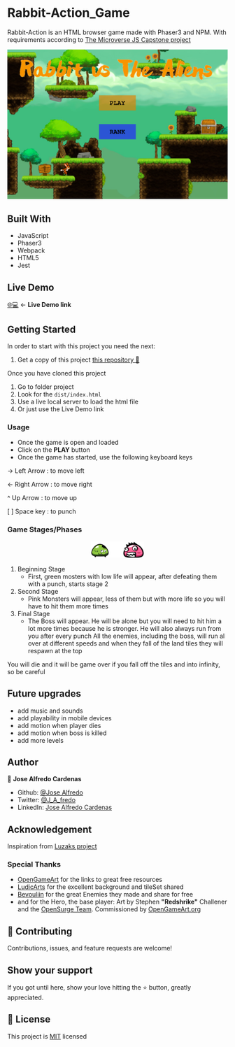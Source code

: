 # Rabbit-Action_Game

Rabbit-Action is an HTML browser game made with Phaser3 and NPM. With requirements according to [The Microverse JS Capstone project](https://www.notion.so/RPG-game-f94a617841e240a293c0b6928beebe89)

<div style="text-align: center;"><img src="./assets/Op-Image.png" alt="image" style="zoom: 53%;" /></div>


## Built With 

- JavaScript
- Phaser3
- Webpack
- HTML5
- Jest

## Live Demo

[:globe_with_meridians::computer:](https://rabbit-action-game.netlify.app/)  <-  **Live Demo link**


## Getting Started

In order to start with this project you need the next:

1. Get a copy of this project [this repository :blue_book:](https://github.com/NewIncome/Rabbit-Action_Game)

Once you have cloned this project
1. Go to folder project 
2. Look for the `dist/index.html`
3. Use a live local server to load the html file
4. Or just use the Live Demo link

### Usage

- Once the game is open and loaded
- Click on the **PLAY** button
- Once the game has started, use the following keyboard keys

-> Left Arrow  :  to move left

<- Right Arrow  :  to move right

^ Up Arrow  :  to move up

[ ] Space key  :  to punch


### Game Stages/Phases
<div style="text-align: center;"><img src="./assets/monsters.png" alt="image" style="zoom: 23%;" /></div>

1. Beginning Stage
    - First, green mosters with low life will appear, after defeating them with a punch, starts stage 2
2. Second Stage
    - Pink Monsters will appear, less of them but with more life so you will have to hit them more times
3. Final Stage
    - The Boss will appear. He will be alone but you will need to hit him a lot more times because he is stronger. He will also always run from you after every punch
All the enemies, including the boss, will run al over at different speeds and when they fall of the land tiles they will respawn at the top

You will die and it will be game over if you fall off the tiles and into infinity, so be careful

## Future upgrades
- add music and sounds
- add playability in mobile devices
- add motion when player dies
- add motion when boss is killed
- add more levels

## Author

👤 **Jose Alfredo Cardenas**

- Github: [@Jose Alfredo](https://github.com/NewIncome)
- Twitter: [@J_A_fredo](https://twitter.com/J_A_fredo)
- LinkedIn: [Jose Alfredo Cardenas](https://www.linkedin.com/in/j-alfredo-c/)

## Acknowledgement

Inspiration from [Luzaks project](https://github.com/Luzaks/ShooterGame)
### Special Thanks
- [OpenGameArt](https://opengameart.org/) for the links to great free resources
- [LudicArts](https://www.ludicarts.com/) for the excellent background and tileSet shared
- [Bevouliin](http://bevouliin.com) for the great Enemies they made and share for free
- and for the Hero, the base player: Art by Stephen **"Redshrike"** Challener and the [OpenSurge Team](http://opensnc.sourceforge.net). Commissioned by [OpenGameArt.org](http://opengameart.org)

## 🤝 Contributing

Contributions, issues, and feature requests are welcome!

## Show your support

If you got until here, show your love hitting the ⭐️ button, greatly appreciated.

## 📝 License

This project is [MIT](LICENSE) licensed